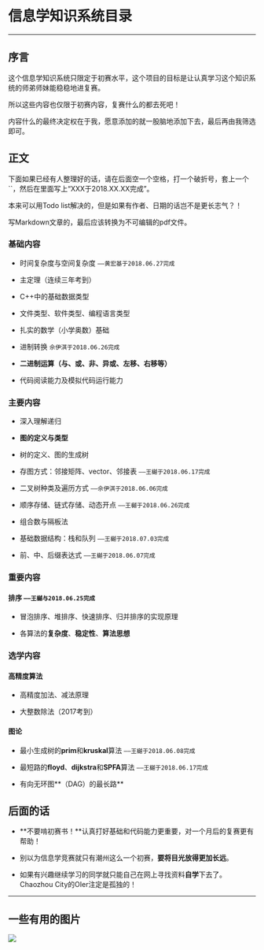 ﻿# 信息学知识系统目录

---

## 序言

这个信息学知识系统只限定于初赛水平，这个项目的目标是让认真学习这个知识系统的师弟师妹能稳稳地进复赛。

所以这些内容也仅限于初赛内容，复赛什么的都去死吧！

内容什么的最终决定权在于我，愿意添加的就一股脑地添加下去，最后再由我筛选即可。

## 正文

下面如果已经有人整理好的话，请在后面空一个空格，打一个破折号，套上一个``，然后在里面写上“XXX于2018.XX.XX完成”。

本来可以用Todo list解决的，但是如果有作者、日期的话岂不是更长志气？！

写Markdown文章的，最后应该转换为不可编辑的pdf文件。

### 基础内容

- 时间复杂度与空间复杂度 `——黄宏基于2018.06.27完成`

- 主定理（连续三年考到）

- C++中的基础数据类型

- 文件类型、软件类型、编程语言类型

- 扎实的数学（小学奥数）基础

- 进制转换 `佘伊淇于2018.06.26完成`

- **二进制运算（与、或、非、异或、左移、右移等）**

- 代码阅读能力及模拟代码运行能力

### 主要内容

- 深入理解递归

- **图的定义与类型**

- 树的定义、图的生成树

- 存图方式：邻接矩阵、vector、邻接表 `——王樾于2018.06.17完成`

- 二叉树种类及遍历方式 `——佘伊淇于2018.06.06完成`

- 顺序存储、链式存储、动态开点 `——王樾于2018.06.26完成`

- 组合数与隔板法

- 基础数据结构：栈和队列 `——王樾于2018.07.03完成`

- 前、中、后缀表达式 `——王樾于2018.06.07完成`

### 重要内容

#### 排序 `——王樾与2018.06.25完成`

- 冒泡排序、堆排序、快速排序、归并排序的实现原理

- 各算法的**复杂度**、**稳定性**、**算法思想**

### 选学内容

#### 高精度算法

- 高精度加法、减法原理

- 大整数除法（2017考到）

#### 图论

- 最小生成树的**prim**和**kruskal**算法 `——王樾于2018.06.08完成`

- 最短路的**floyd**、**dijkstra**和**SPFA**算法 `——王樾于2018.06.17完成`

- 有向无环图**（DAG）的最长路**

## 后面的话

- **不要啃初赛书！**认真打好基础和代码能力更重要，对一个月后的复赛更有帮助！

- 别以为信息学竞赛就只有潮州这么一个初赛，**要将目光放得更加长远**。

- 如果有兴趣继续学习的同学就只能自己在网上寻找资料**自学**下去了。Chaozhou City的OIer注定是孤独的！

---

## 一些有用的图片

![][1]

  [1]: https://oierslife.files.wordpress.com/2017/10/acrord32_2017-10-08_21-38-10.png

